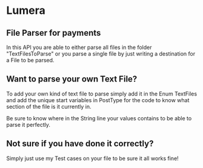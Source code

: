 # Lumera

## File Parser for payments

In this API you are able to either parse all files in the folder "TextFilesToParse" or you parse a single file by just writing a destination for a File to be parsed.

## Want to parse your own Text File?

To add your own kind of text file to parse simply add it in the Enum TextFiles and add the unique start variables in PostType for the code to know what section of the file is it currently in. 

Be sure to know where in the String line your values contains to be able to parse it perfectly.

## Not sure if you have done it correctly?

Simply just use my Test cases on your file to be sure it all works fine!
